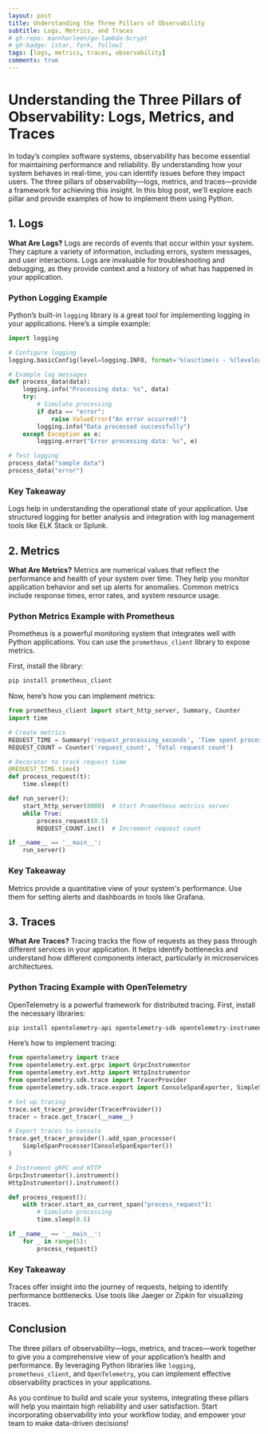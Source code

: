```yaml
---
layout: post
title: Understanding the Three Pillars of Observability
subtitle: Logs, Metrics, and Traces
# gh-repo: mannharleen/go-lambda-bcrypt
# gh-badge: [star, fork, follow]
tags: [logs, metrics, traces, observability]
comments: true
---
```


# Understanding the Three Pillars of Observability: Logs, Metrics, and Traces

In today’s complex software systems, observability has become essential for maintaining performance and reliability. By understanding how your system behaves in real-time, you can identify issues before they impact users. The three pillars of observability—logs, metrics, and traces—provide a framework for achieving this insight. In this blog post, we’ll explore each pillar and provide examples of how to implement them using Python.

## 1. Logs

**What Are Logs?**
Logs are records of events that occur within your system. They capture a variety of information, including errors, system messages, and user interactions. Logs are invaluable for troubleshooting and debugging, as they provide context and a history of what has happened in your application.

### Python Logging Example

Python’s built-in `logging` library is a great tool for implementing logging in your applications. Here’s a simple example:

```python
import logging

# Configure logging
logging.basicConfig(level=logging.INFO, format='%(asctime)s - %(levelname)s - %(message)s')

# Example log messages
def process_data(data):
    logging.info("Processing data: %s", data)
    try:
        # Simulate processing
        if data == "error":
            raise ValueError("An error occurred!")
        logging.info("Data processed successfully")
    except Exception as e:
        logging.error("Error processing data: %s", e)

# Test logging
process_data("sample data")
process_data("error")
```

### Key Takeaway
Logs help in understanding the operational state of your application. Use structured logging for better analysis and integration with log management tools like ELK Stack or Splunk.

## 2. Metrics

**What Are Metrics?**
Metrics are numerical values that reflect the performance and health of your system over time. They help you monitor application behavior and set up alerts for anomalies. Common metrics include response times, error rates, and system resource usage.

### Python Metrics Example with Prometheus

Prometheus is a powerful monitoring system that integrates well with Python applications. You can use the `prometheus_client` library to expose metrics.

First, install the library:

```bash
pip install prometheus_client
```

Now, here’s how you can implement metrics:

```python
from prometheus_client import start_http_server, Summary, Counter
import time

# Create metrics
REQUEST_TIME = Summary('request_processing_seconds', 'Time spent processing request')
REQUEST_COUNT = Counter('request_count', 'Total request count')

# Decorator to track request time
@REQUEST_TIME.time()
def process_request(t):
    time.sleep(t)

def run_server():
    start_http_server(8000)  # Start Prometheus metrics server
    while True:
        process_request(0.5)
        REQUEST_COUNT.inc()  # Increment request count

if __name__ == '__main__':
    run_server()
```

### Key Takeaway
Metrics provide a quantitative view of your system's performance. Use them for setting alerts and dashboards in tools like Grafana.

## 3. Traces

**What Are Traces?**
Tracing tracks the flow of requests as they pass through different services in your application. It helps identify bottlenecks and understand how different components interact, particularly in microservices architectures.

### Python Tracing Example with OpenTelemetry

OpenTelemetry is a powerful framework for distributed tracing. First, install the necessary libraries:

```bash
pip install opentelemetry-api opentelemetry-sdk opentelemetry-instrumentation
```

Here’s how to implement tracing:

```python
from opentelemetry import trace
from opentelemetry.ext.grpc import GrpcInstrumentor
from opentelemetry.ext.http import HttpInstrumentor
from opentelemetry.sdk.trace import TracerProvider
from opentelemetry.sdk.trace.export import ConsoleSpanExporter, SimpleSpanProcessor

# Set up tracing
trace.set_tracer_provider(TracerProvider())
tracer = trace.get_tracer(__name__)

# Export traces to console
trace.get_tracer_provider().add_span_processor(
    SimpleSpanProcessor(ConsoleSpanExporter())
)

# Instrument gRPC and HTTP
GrpcInstrumentor().instrument()
HttpInstrumentor().instrument()

def process_request():
    with tracer.start_as_current_span("process_request"):
        # Simulate processing
        time.sleep(0.5)

if __name__ == '__main__':
    for _ in range(5):
        process_request()
```

### Key Takeaway
Traces offer insight into the journey of requests, helping to identify performance bottlenecks. Use tools like Jaeger or Zipkin for visualizing traces.

## Conclusion

The three pillars of observability—logs, metrics, and traces—work together to give you a comprehensive view of your application’s health and performance. By leveraging Python libraries like `logging`, `prometheus_client`, and `OpenTelemetry`, you can implement effective observability practices in your applications.

As you continue to build and scale your systems, integrating these pillars will help you maintain high reliability and user satisfaction. Start incorporating observability into your workflow today, and empower your team to make data-driven decisions!